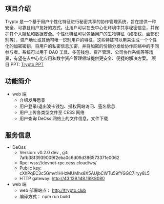 ## 项目介绍

Trypto 是一个基于用户个性化特征进行秘密共享的协作管理系统，旨在提供一种安全、可靠且用户友好的方式，让用户可以在去中心化环境中共享秘密信息，并保护其个人隐私和数据安全。个性化特征可以包括用户的生物特征（如指纹、面部识别等）、资产地址或其他可唯一识别用户的特征。这些特征可以用来生成一个个性化的加密密钥，将用户的私密信息加密，并将加密的份额分发给协作网络中的不同参与者。系统可以用于 DAO 工具、多签钱包、资产管理、公司协作系统等等场景，有望在去中心化应用和数字资产管理领域提供更安全、便捷的解决方案。
项目 PPT: [Trypto PPT](https://s3.amazonaws.com/trypto.club/Trypto-PH.pptx)

## 功能简介

- web 端
  - 介绍发展愿景
  - 用户登录/退出波卡钱包、授权网站访问、签名信息
  - 用户上传各类型文件至 CESS 网络
  - 用户查询 DeOss 网络上的文件信息，文件下载

## 服务信息

- DeOss
  - Version: v0.2.0 dev , git: 7afb38f3939009f2eba0c6d09d386573371e0062
  - Rpc: wss://devnet-rpc.cess.cloud/ws/
  - Public key: cXhPqEC3c5Gmvt1HHzMUMhx8X5AUjbCWTu59fYGGC7iryy8L5
  - HTTP gateway: http://43.139.148.169:8080
- web 端
  - web 部署站点： http://trypto.club
  - 编译方式： npm run build
